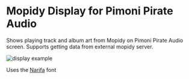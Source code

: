 # Mopidy Display for Pimoni Pirate Audio


Shows playing track and album art from Mopidy on Pimoni Pirate Audio screen.  Supports getting data from external mopidy server.

![display example](https://i.imgur.com/C4bcO5p.jpg)

Uses the [Narifa](https://www.fontspace.com/narifah-font-f72202) font
